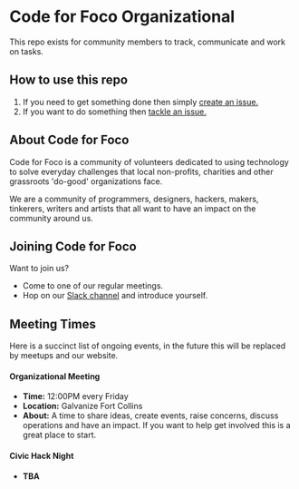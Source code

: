 # Code for Foco Organizational

This repo exists for community members to track, communicate and work on tasks.

## How to use this repo

1. If you need to get something done then simply [create an issue.](https://github.com/CodeForFoco/org/issues/new)
1. If you want to do something then [tackle an issue.](https://github.com/CodeForFoco/org/issues)

## About Code for Foco

Code for Foco is a community of volunteers dedicated to using technology to solve everyday challenges that local non-profits, charities and other grassroots 'do-good' organizations face.

We are a community of programmers, designers, hackers, makers, tinkerers, writers and artists that all want to have an impact on the community around us.

## Joining Code for Foco

Want to join us?

- Come to one of our regular meetings.
- Hop on our [Slack channel](https://codeforfoco.slack.com) and introduce yourself.

## Meeting Times

Here is a succinct list of ongoing events, in the future this will be replaced by meetups and our website.

#### Organizational Meeting

- **Time:** 12:00PM every Friday
- **Location:** Galvanize Fort Collins
- **About:** A time to share ideas, create events, raise concerns, discuss operations and have an impact. If you want to help get involved this is a great place to start.

#### Civic Hack Night

- **TBA**

